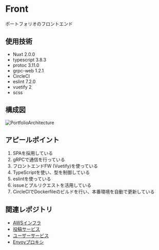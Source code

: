 # Front
ポートフォリオのフロントエンド

## 使用技術
- Nuxt 2.0.0
- typescript 3.8.3
- protoc 3.11.0
- grpc-web 1.2.1
- CircleCI
- eslint 7.2.0
- vuetify 2
- scss

## 構成図
![PortfolioArchitecture](https://user-images.githubusercontent.com/36359899/109421540-26e24200-7a1b-11eb-8871-b2a4c6723f05.png)

## アピールポイント
1. SPAを採用している
2. gRPCで通信を行っている
3. フロントエンドFW (Vuetify)を使っている
4. TypeScriptを使い、型を制御している
5. eslintを使っている
6. issueとプルリクエストを活用している
7. CircleCIでDockerfileのビルドを行い、本番環境を自動で更新している

## 関連レポジトリ
- [AWSインフラ](https://github.com/yzmw1213/Infra)
- [投稿サービス](https://github.com/yzmw1213/PostService)
- [ユーザーサービス](https://github.com/yzmw1213/UserService)
- [Envoyプロキシ](https://github.com/yzmw1213/Proxy)
